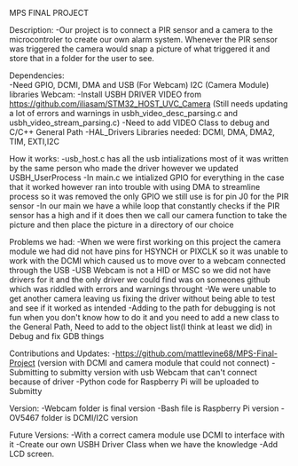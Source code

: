 MPS FINAL PROJECT

Description:
	-Our project is to connect a PIR sensor and a camera to the microcontroler to create our own
	 alarm system. Whenever the PIR sensor was triggered the camera would snap a picture of what
	 triggered it and store that in a folder for the user to see.

Dependencies:	
	-Need GPIO, DCMI, DMA and USB (For Webcam) I2C (Camera Module) libraries 
	Webcam:
		-Install USBH DRIVER VIDEO from https://github.com/iliasam/STM32_HOST_UVC_Camera
		(Still needs updating a lot of errors and warnings in usbh_video_desc_parsing.c and 
		usbh_video_stream_parsing.c)
		-Need to add VIDEO Class to debug and C/C++ General Path
		-HAL_Drivers Libraries needed: DCMI, DMA, DMA2, TIM, EXTI,I2C

How it works:
	-usb_host.c has all the usb intializations most of it was written by the same person
	 who made the driver however we updated USBH_UserProcess 
	-In main.c we intialized GPIO for everything in the case that it worked however ran into 
	 trouble with using DMA to streamline process so it was removed the only GPIO we still use 
	 is for pin J0 for the PIR sensor 
	-In our main we have a while loop that constantly checks if the PIR sensor has a high and if
	 it does then we call our camera function to take the picture and then place the picture in a 
	 directory of our choice 
	 
Problems we had:
	-When we were first working on this project the camera module we had did not have pins for HSYNCH
	 or PIXCLK so it was unable to work with the DCMI which caused us to move over to a webcam connected
	 through the USB 
	-USB Webcam is not a HID or MSC so we did not have drivers for it and the only driver we could find was
	 on someones github which was riddled with errors and warnings throught 
	-We were unable to get another camera leaving us fixing the driver without being able to test and see if 
	 it worked as intended 
	-Adding to the path for debugging is not fun when you don't know how to do it and you need to add a new class to the 
	 General Path, Need to add to the object list(I think at least we did) in Debug and fix GDB things
	 

Contributions and Updates:
	-https://github.com/mattlevine68/MPS-Final-Project (version with DCMI and camera module that could not connect)
	-Submitting to submitty version with usb Webcam that can't connect because of driver
	-Python code for Raspberry Pi will be uploaded to Submitty 
	
Version:
	-Webcam folder is final version
	-Bash file is Raspberry Pi version
	-OV5467 folder is DCMI/I2C version
	
Future Versions:
	-With a correct camera module use DCMI to interface with it 
	-Create our own USBH Driver Class when we have the knowledge
	-Add LCD screen.
